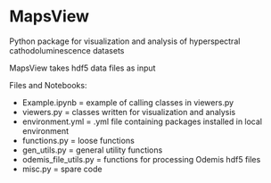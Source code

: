 # MapsView
Python package for visualization and analysis of hyperspectral cathodoluminescence datasets

MapsView takes hdf5 data files as input

Files and Notebooks:
- Example.ipynb = example of calling classes in viewers.py
- viewers.py = classes written for visualization and analysis
- environment.yml = .yml file containing packages installed in local environment
- functions.py = loose functions
- gen_utils.py = general utility functions
- odemis_file_utils.py = functions for processing Odemis hdf5 files
- misc.py = spare code

